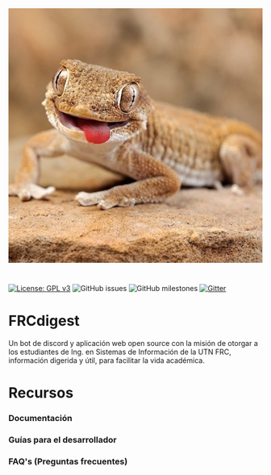 <div align="center">
<img src="repository_resources/photo_portal.jpeg" >
</div>

#

[![License: GPL v3](https://img.shields.io/badge/License-GPLv3-blue.svg)](https://www.gnu.org/licenses/gpl-3.0)
![GitHub issues](https://img.shields.io/github/issues/RomeroCarranzaEmiliano/FRCdigest)
![GitHub milestones](https://img.shields.io/github/milestones/open/RomeroCarranzaEmiliano/FRCdigest)
[![Gitter](https://badges.gitter.im/FRCdigest-crew/community.svg)](https://gitter.im/FRCdigest-crew/community?utm_source=badge&utm_medium=badge&utm_campaign=pr-badge)


# FRCdigest

Un bot de discord y aplicación web open source con la misión de otorgar a los estudiantes de Ing. en Sistemas de
Información de la UTN FRC, información digerida y útil, para facilitar la vida académica.

# Recursos

### Documentación

<!-- acá debería estar el link a la documentación -->

### Guías para el desarrollador

<!-- acá debería estar el link a las guías para el desarrollador -->

### FAQ's (Preguntas frecuentes)

<!-- acá debería estar el link a las FAQ's -->


